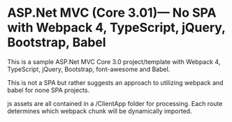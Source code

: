 # ASP.Net MVC (Core 3.01)— No SPA with Webpack 4, TypeScript, jQuery, Bootstrap, Babel 

This is a sample ASP.Net MVC Core 3.0 project/template with Webpack 4, TypeScript, jQuery, Bootstrap, font-awesome and Babel.

This is not a SPA but rather suggests an approach to utilizing webpack and babel for none SPA projects.

js assets are all contained in a /ClientApp folder for processing. Each route determines which webpack chunk will be dynamically imported.
